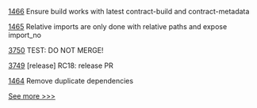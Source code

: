 
[1466](https://github.com/hyperledger/solang/pull/1466) Ensure build works with latest contract-build and contract-metadata

[1465](https://github.com/hyperledger/solang/pull/1465) Relative imports are only done with relative paths and expose import_no

[3750](https://github.com/hyperledger/iroha/pull/3750) TEST: DO NOT MERGE! 

[3749](https://github.com/hyperledger/iroha/pull/3749) [release] RC18: release PR

[1464](https://github.com/hyperledger/solang/pull/1464) Remove duplicate dependencies


[See more >>>](https://start-here.hyperledger.org/pull-requests)
